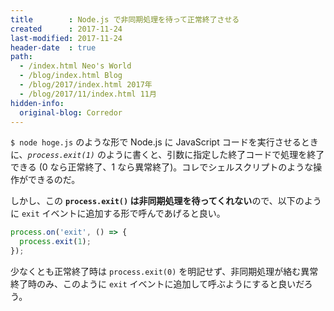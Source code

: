 ```yaml
---
title        : Node.js で非同期処理を待って正常終了させる
created      : 2017-11-24
last-modified: 2017-11-24
header-date  : true
path:
  - /index.html Neo's World
  - /blog/index.html Blog
  - /blog/2017/index.html 2017年
  - /blog/2017/11/index.html 11月
hidden-info:
  original-blog: Corredor
---
```


`$ node hoge.js` のような形で Node.js に JavaScript コードを実行させるときに、*`process.exit(1)`* のように書くと、引数に指定した終了コードで処理を終了できる (0 なら正常終了、1 なら異常終了)。コレでシェルスクリプトのような操作ができるのだ。

しかし、この **`process.exit()` は非同期処理を待ってくれない**ので、以下のように `exit` イベントに追加する形で呼んであげると良い。

```javascript
process.on('exit', () => {
  process.exit(1);
});
```

少なくとも正常終了時は `process.exit(0)` を明記せず、非同期処理が絡む異常終了時のみ、このように `exit` イベントに追加して呼ぶようにすると良いだろう。
